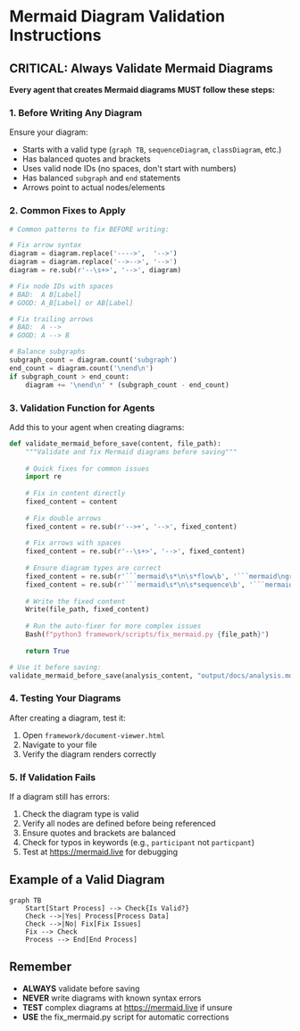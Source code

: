 # Mermaid Diagram Validation Instructions

## CRITICAL: Always Validate Mermaid Diagrams

**Every agent that creates Mermaid diagrams MUST follow these steps:**

### 1. Before Writing Any Diagram
Ensure your diagram:
- Starts with a valid type (`graph TB`, `sequenceDiagram`, `classDiagram`, etc.)
- Has balanced quotes and brackets
- Uses valid node IDs (no spaces, don't start with numbers)
- Has balanced `subgraph` and `end` statements
- Arrows point to actual nodes/elements

### 2. Common Fixes to Apply
```python
# Common patterns to fix BEFORE writing:

# Fix arrow syntax
diagram = diagram.replace('---->',  '-->') 
diagram = diagram.replace('-->-->', '-->')
diagram = re.sub(r'--\s+>', '-->', diagram)

# Fix node IDs with spaces
# BAD:  A B[Label]
# GOOD: A_B[Label] or AB[Label]

# Fix trailing arrows
# BAD:  A -->
# GOOD: A --> B

# Balance subgraphs
subgraph_count = diagram.count('subgraph')
end_count = diagram.count('\nend\n')
if subgraph_count > end_count:
    diagram += '\nend\n' * (subgraph_count - end_count)
```

### 3. Validation Function for Agents
Add this to your agent when creating diagrams:

```python
def validate_mermaid_before_save(content, file_path):
    """Validate and fix Mermaid diagrams before saving"""
    
    # Quick fixes for common issues
    import re
    
    # Fix in content directly
    fixed_content = content
    
    # Fix double arrows
    fixed_content = re.sub(r'-->+', '-->', fixed_content)
    
    # Fix arrows with spaces
    fixed_content = re.sub(r'--\s+>', '-->', fixed_content)
    
    # Ensure diagram types are correct
    fixed_content = re.sub(r'```mermaid\s*\n\s*flow\b', '```mermaid\ngraph TB', fixed_content)
    fixed_content = re.sub(r'```mermaid\s*\n\s*sequence\b', '```mermaid\nsequenceDiagram', fixed_content)
    
    # Write the fixed content
    Write(file_path, fixed_content)
    
    # Run the auto-fixer for more complex issues
    Bash(f"python3 framework/scripts/fix_mermaid.py {file_path}")
    
    return True

# Use it before saving:
validate_mermaid_before_save(analysis_content, "output/docs/analysis.md")
```

### 4. Testing Your Diagrams
After creating a diagram, test it:
1. Open `framework/document-viewer.html`
2. Navigate to your file
3. Verify the diagram renders correctly

### 5. If Validation Fails
If a diagram still has errors:
1. Check the diagram type is valid
2. Verify all nodes are defined before being referenced
3. Ensure quotes and brackets are balanced
4. Check for typos in keywords (e.g., `participant` not `particpant`)
5. Test at https://mermaid.live for debugging

## Example of a Valid Diagram
```mermaid
graph TB
    Start[Start Process] --> Check{Is Valid?}
    Check -->|Yes| Process[Process Data]
    Check -->|No| Fix[Fix Issues]
    Fix --> Check
    Process --> End[End Process]
```

## Remember
- **ALWAYS** validate before saving
- **NEVER** write diagrams with known syntax errors
- **TEST** complex diagrams at https://mermaid.live if unsure
- **USE** the fix_mermaid.py script for automatic corrections